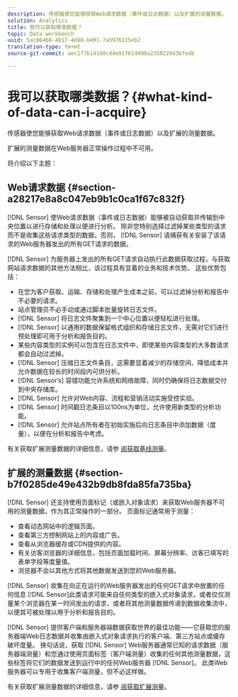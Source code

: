```yaml
---
description: 传感器使您能够获取Web请求数据（事件或日志数据）以及扩展的测量数据。
solution: Analytics
title: 我可以获取哪类数据？
topic: Data workbench
uuid: 5ac864b8-4017-4d80-b491-7a5976225eb2
translation-type: tm+mt
source-git-commit: aec1f7b14198cdde91f61d490a235022943bfedb

---
```



# 我可以获取哪类数据？{#what-kind-of-data-can-i-acquire}

传感器使您能够获取Web请求数据（事件或日志数据）以及扩展的测量数据。

扩展的测量数据在Web服务器正常操作过程中不可用。

将介绍以下主题：

## Web请求数据 {#section-a28217e8a8c047eb9b1c0ca1f67c832f}

[!DNL Sensor] 使Web请求数据（事件或日志数据）能够被自动获取并传输到中央位置以进行存储和处理以便进行分析。 除非您特别选择过滤掉某些类型的请求而不是收集这些请求类型的数据，否则， [!DNL Sensor] 请捕获有关安装了该请求的Web服务器发出的所有GET请求的数据。

[!DNL Sensor] 为服务器上发出的所有GET请求自动执行此数据获取过程，与获取网站请求数据的其他方法相比，该过程具有显着的业务和技术优势。 这些优势包括：

* 在您为客户获取、运输、存储和处理产生成本之前，可以过滤掉分析和报告中不必要的请求。
* 站点管理员不必手动或通过脚本批量旋转日志文件。
* [!DNL Sensor] 将日志文件聚集到一个中心位置以便轻松进行处理。
* [!DNL Sensor] 以通用的数据保留格式组织和存储日志文件，无需对它们进行预处理即可用于分析和报告目的。
* 某些内容类型的实例可以包含在日志文件中，即使某些内容类型的大多数请求都会自动过滤掉。
* [!DNL Sensor] 压缩日志文件条目，这需要显着减少的存储空间、降低成本并允许数据在较长的时间段内可供分析。
* [!DNL Sensor’s] 容错功能允许系统和网络故障，同时仍确保将日志数据交付到中央存储库。
* [!DNL Sensor] 允许对Web内容、流程和营销活动实施受控实验。
* [!DNL Sensor] 时间戳日志条目以100ns为单位，允许使用新类型的分析功能。
* [!DNL Sensor] 允许站点所有者在初始实施后向日志条目中添加数据（度量），以便在分析和报告中考虑。

有关获取扩展测量数据的详细信息，请参 [阅获取基线测量](../../home/c-undst-pg-tag/c-acq-bsln-msmts/c-acq-bsln-msmts.md#concept-ed9b4b21693a4bafac75d60708b9b6fe)。

## 扩展的测量数据 {#section-b7f0285de49e432b9db8fda85fa735ba}

[!DNL Sensor] 还支持使用页面标记（或嵌入对象请求）来获取Web服务器不可用的测量数据，作为其正常操作的一部分。 页面标记通常用于测量：

* 查看动态网站中的逻辑页面。
* 查看第三方控制网站上的内容或广告。
* 查看从浏览器缓存或CDN提供的内容。
* 有关访客浏览器的详细信息，包括页面加载时间、屏幕分辨率、访客已填写的表单字段等度量值。
* 浏览器不会以其他方式将其他数据发送到您的Web服务器。

[!DNL Sensor] 收集在向正在运行的Web服务器发出的任何GET请求中放置的任何信息 [!DNL Sensor]此类请求可能来自任何类型的嵌入式对象请求，或者仅仅测量某个浏览器在某一时间发出的请求，或者将其他测量数据传递到数据收集流中，以便其可被处理以用于分析和报告目的。

[!DNL Sensor] 提供客户端和服务器端数据获取世界的最佳功能——它获取您的服务器端Web日志数据并收集由嵌入式对象请求执行的客户端、第三方站点或缓存破坏度量。 换句话说，获取 [!DNL Sensor] Web服务器通常已知的请求数据（服务器端测量）和您通过使用页面标签（客户端测量）收集的任何其他测量数据，这些标签将它们的数据发送到运行中的任何Web服务器 [!DNL Sensor]。 此类Web服务器可以专用于收集客户端测量，但不必这样做。

有关获取扩展测量数据的详细信息，请参 [阅获取扩展测量](../../home/c-undst-pg-tag/c-acq-ext-msmt/c-acq-ext-msmt.md#concept-d171a6d2bde843cdb65bcfe69c6a4944)。
